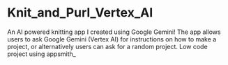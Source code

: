 # Knit_and_Purl_Vertex_AI
An AI powered knitting app I created using Google Gemini! The app allows users to ask Google Gemini (Vertex AI) for instructions on how to make a project, or alternatively users can ask for a random project. Low code project using appsmith_
